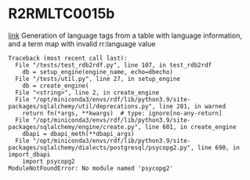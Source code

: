 # R2RMLTC0015b
[link](https://www.w3.org/TR/rdb2rdf-test-cases/#R2RMLTC0015b)
Generation of language tags from a table with language information, and a term map with invalid rr:language value



```
Traceback (most recent call last):
  File "/tests/test_rdb2rdf.py", line 107, in test_rdb2rdf
    db = setup_engine(engine_name, echo=dbecho)
  File "/tests/util.py", line 27, in setup_engine
    db = create_engine(
  File "<string>", line 2, in create_engine
  File "/opt/miniconda3/envs/rdf/lib/python3.9/site-packages/sqlalchemy/util/deprecations.py", line 281, in warned
    return fn(*args, **kwargs)  # type: ignore[no-any-return]
  File "/opt/miniconda3/envs/rdf/lib/python3.9/site-packages/sqlalchemy/engine/create.py", line 601, in create_engine
    dbapi = dbapi_meth(**dbapi_args)
  File "/opt/miniconda3/envs/rdf/lib/python3.9/site-packages/sqlalchemy/dialects/postgresql/psycopg2.py", line 690, in import_dbapi
    import psycopg2
ModuleNotFoundError: No module named 'psycopg2'

```